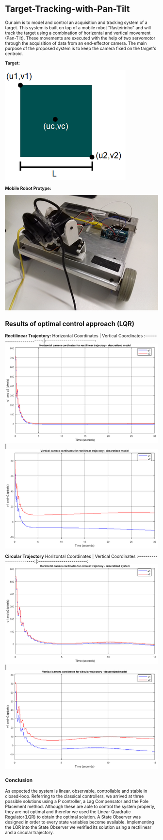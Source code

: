 # Target-Tracking-with-Pan-Tilt

Our aim is to model and control an acquisition and tracking system of a target. This system is built on top of a mobile robot "Rasteirinho" and will track the target using a combination of horizontal and vertical movement (Pan-Tilt). These movements are executed with the help of two servomotor through the acquisition of data from an end-effector camera. The main purpose of the proposed system is to keep the camera fixed on the target's centroid.


**Target:**

![](https://github.com/luis-a-miranda/Target-Tracking-with-Pan-Tilt/blob/main/images/target.png)

**Mobile Robot Protype:**

![](https://github.com/luis-a-miranda/Target-Tracking-with-Pan-Tilt/blob/main/images/rasteirinho.png)


## Results of optimal control approach (LQR)

**Rectilinear Trajectory:**
Horizontal Coordinates             |  Vertical Coordinates
:-------------------------:|:-------------------------:
![](https://github.com/luis-a-miranda/Target-Tracking-with-Pan-Tilt/blob/main/images/rectilinear%20trajectory%20-%20horizontal%20coordinates.png)  |  ![](https://github.com/luis-a-miranda/Target-Tracking-with-Pan-Tilt/blob/main/images/rectilinear%20trajectory%20-%20vertical%20coordinates.png)

**Circular Trajectory**
Horizontal Coordinates            |  Vertical Coordinates
:-------------------------:|:-------------------------:
![](https://github.com/luis-a-miranda/Target-Tracking-with-Pan-Tilt/blob/main/images/circular%20trajectory%20-%20horizontal%20coordinates.png)  |  ![](https://github.com/luis-a-miranda/Target-Tracking-with-Pan-Tilt/blob/main/images/circular%20trajectory%20-%20vertical%20coordinates.png)


### Conclusion
As expected the system is linear, observable, controllable and stable in closed-loop. Referring to the classical controllers, we arrived at three possible solutions using a P controller, a Lag Compensator and the Pole Placement method. Although these are able to control the system properly, they are not optimal and therefor we used the Linear Quadratic Regulator(LQR) to obtain the optimal solution. A State Observer was designed in order to every state variables become available. Implementing the LQR into the State Observer we verified its solution using a rectilinear and a circular trajectory.




